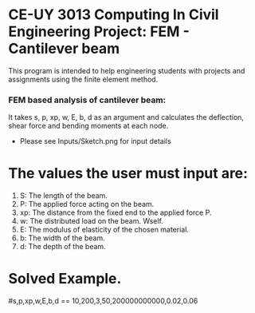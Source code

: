 # CE-UY 3013 Computing In Civil Engineering Project: FEM - Cantilever beam


This program is intended to help engineering students with projects and assignments using the finite element method.

### FEM based analysis of cantilever beam:
It takes s, p, xp, w, E, b, d as an argument and calculates the deflection, shear force and bending moments at each node.

* Please see Inputs/Sketch.png for input details
#  The values the user must input are: 
1. S: The length of the beam.
2. P: The applied force acting on the beam.
3. xp: The distance from the fixed end to the applied force P.
4. w: The distributed load on the beam. Wself.
5. E: The modulus of elasticity of the chosen material.
6. b: The width of the beam.
7. d: The depth of the beam.

# Solved Example. 
#s,p,xp,w,E,b,d == 10,200,3,50,200000000000,0.02,0.06
